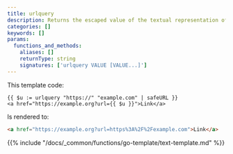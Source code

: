 ```yaml
---
title: urlquery
description: Returns the escaped value of the textual representation of its arguments in a form suitable for embedding in a URL query.
categories: []
keywords: []
params:
  functions_and_methods:
    aliases: []
    returnType: string
    signatures: ['urlquery VALUE [VALUE...]']
---
```


This template code:

```go-html-template
{{ $u := urlquery "https://" "example.com" | safeURL }}
<a href="https://example.org?url={{ $u }}">Link</a>
```

Is rendered to:

```html
<a href="https://example.org?url=https%3A%2F%2Fexample.com">Link</a>
```

{{% include "/docs/_common/functions/go-template/text-template.md" %}}
